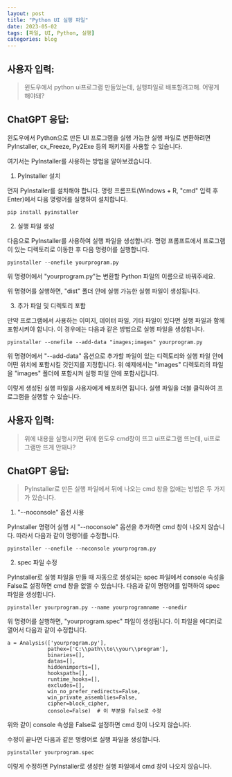 ```yaml
---
layout: post
title: "Python UI 실행 파일"
date: 2023-05-02
tags: [파일, UI, Python, 실행]
categories: blog
---
```


## 사용자 입력:
> 윈도우에서 python ui프로그램 만들었는데, 실행파일로 배포할려고해. 어떻게 해야돼?

## ChatGPT 응답:
> 

윈도우에서 Python으로 만든 UI 프로그램을 실행 가능한 실행 파일로 변환하려면 PyInstaller, cx_Freeze, Py2Exe 등의 패키지를 사용할 수 있습니다. 

여기서는 PyInstaller를 사용하는 방법을 알아보겠습니다.

1. PyInstaller 설치

먼저 PyInstaller를 설치해야 합니다. 명령 프롬프트(Windows + R, "cmd" 입력 후 Enter)에서 다음 명령어를 실행하여 설치합니다.

```
pip install pyinstaller
```

2. 실행 파일 생성

다음으로 PyInstaller를 사용하여 실행 파일을 생성합니다. 명령 프롬프트에서 프로그램이 있는 디렉토리로 이동한 후 다음 명령어를 실행합니다.

```
pyinstaller --onefile yourprogram.py
```

위 명령어에서 "yourprogram.py"는 변환할 Python 파일의 이름으로 바꿔주세요.

위 명령어를 실행하면, "dist" 폴더 안에 실행 가능한 실행 파일이 생성됩니다.

3. 추가 파일 및 디렉토리 포함

만약 프로그램에서 사용하는 이미지, 데이터 파일, 기타 파일이 있다면 실행 파일과 함께 포함시켜야 합니다. 이 경우에는 다음과 같은 방법으로 실행 파일을 생성합니다.

```
pyinstaller --onefile --add-data "images;images" yourprogram.py
```

위 명령어에서 "--add-data" 옵션으로 추가할 파일이 있는 디렉토리와 실행 파일 안에 어떤 위치에 포함시킬 것인지를 지정합니다. 위 예제에서는 "images" 디렉토리의 파일을 "images" 폴더에 포함시켜 실행 파일 안에 포함시킵니다.

이렇게 생성된 실행 파일을 사용자에게 배포하면 됩니다. 실행 파일을 더블 클릭하여 프로그램을 실행할 수 있습니다.

## 사용자 입력:
> 위에 내용을 실행시키면 뒤에 윈도우 cmd창이 뜨고 ui프로그램 뜨는데, ui프로그램만 뜨게 안돼나?

## ChatGPT 응답:
> PyInstaller로 만든 실행 파일에서 뒤에 나오는 cmd 창을 없애는 방법은 두 가지가 있습니다.

1. "--noconsole" 옵션 사용

PyInstaller 명령어 실행 시 "--noconsole" 옵션을 추가하면 cmd 창이 나오지 않습니다. 따라서 다음과 같이 명령어를 수정합니다.

```
pyinstaller --onefile --noconsole yourprogram.py
```

2. spec 파일 수정

PyInstaller로 실행 파일을 만들 때 자동으로 생성되는 spec 파일에서 console 속성을 False로 설정하면 cmd 창을 없앨 수 있습니다. 다음과 같이 명령어를 입력하여 spec 파일을 생성합니다.

```
pyinstaller yourprogram.py --name yourprogramname --onedir
```

위 명령어를 실행하면, "yourprogram.spec" 파일이 생성됩니다. 이 파일을 에디터로 열어서 다음과 같이 수정합니다.

```
a = Analysis(['yourprogram.py'],
             pathex=['C:\\path\\to\\your\\program'],
             binaries=[],
             datas=[],
             hiddenimports=[],
             hookspath=[],
             runtime_hooks=[],
             excludes=[],
             win_no_prefer_redirects=False,
             win_private_assemblies=False,
             cipher=block_cipher,
             console=False)  # 이 부분을 False로 수정
```

위와 같이 console 속성을 False로 설정하면 cmd 창이 나오지 않습니다.

수정이 끝나면 다음과 같은 명령어로 실행 파일을 생성합니다.

```
pyinstaller yourprogram.spec
```

이렇게 수정하면 PyInstaller로 생성한 실행 파일에서 cmd 창이 나오지 않습니다.

